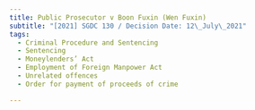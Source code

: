 ```yaml
---
title: Public Prosecutor v Boon Fuxin (Wen Fuxin)
subtitle: "[2021] SGDC 130 / Decision Date: 12\_July\_2021"
tags:
  - Criminal Procedure and Sentencing
  - Sentencing
  - Moneylenders’ Act
  - Employment of Foreign Manpower Act
  - Unrelated offences
  - Order for payment of proceeds of crime

---
```

